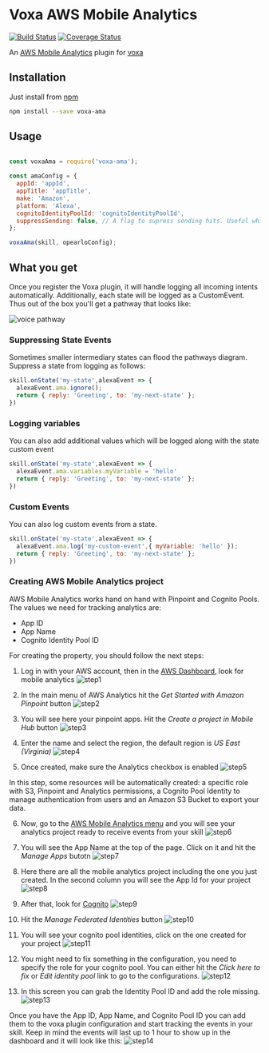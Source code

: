 Voxa AWS Mobile Analytics
===========

[![Build Status](https://travis-ci.org/mediarain/voxa-ama.svg?branch=master)](https://travis-ci.org/mediarain/voxa-ama)
[![Coverage Status](https://coveralls.io/repos/github/mediarain/voxa-ama/badge.svg?branch=master)](https://coveralls.io/github/mediarain/voxa-ama?branch=master)

An [AWS Mobile Analytics](https://aws.amazon.com/mobileanalytics/) plugin for [voxa](https://mediarain.github.io/voxa/)

Installation
-------------

Just install from [npm](https://www.npmjs.com/package/voxa-ama)

```bash
npm install --save voxa-ama
```

Usage
------

```javascript

const voxaAma = require('voxa-ama');

const amaConfig = {
  appId: 'appId',
  appTitle: 'appTitle',
  make: 'Amazon',
  platform: 'Alexa',
  cognitoIdentityPoolId: 'cognitoIdentityPoolId',
  suppressSending: false, // A flag to supress sending hits. Useful while developing on the skill
};

voxaAma(skill, opearloConfig);

```

What you get
------------
Once you register the Voxa plugin, it will handle logging all incoming intents automatically.
Additionally, each state will be logged as a CustomEvent. Thus out of the box you'll get a pathway that looks like:

![voice pathway](https://cloud.githubusercontent.com/assets/1660429/24310429/8f0d4ef4-1095-11e7-911a-d49268c1df60.png)

### Suppressing State Events

Sometimes smaller intermediary states can flood the pathways diagram. Suppress a state from logging as follows:
```javascript
skill.onState('my-state',alexaEvent => {
  alexaEvent.ama.ignore();
  return { reply: 'Greeting', to: 'my-next-state' };
})
```

### Logging variables
You can also add additional values which will be logged along with the state custom event
```javascript
skill.onState('my-state',alexaEvent => {
  alexaEvent.ama.variables.myVariable = 'hello'
  return { reply: 'Greeting', to: 'my-next-state' };
})
```

### Custom Events
You can also log custom events from a state.
```javascript
skill.onState('my-state',alexaEvent => {
  alexaEvent.ama.log('my-custom-event',{ myVariable: 'hello' });
  return { reply: 'Greeting', to: 'my-next-state' };
})
```

### Creating AWS Mobile Analytics project

AWS Mobile Analytics works hand on hand with Pinpoint and Cognito Pools. The values we need for tracking analytics are:
- App ID
- App Name
- Cognito Identity Pool ID

For creating the property, you should follow the next steps:

1) Log in with your AWS account, then in the [AWS Dashboard](https://console.aws.amazon.com/console/home), look for mobile analytics
![step1](https://user-images.githubusercontent.com/12286824/32786689-45b6d7c8-c91a-11e7-9af4-508a9a92d5bc.png)


2) In the main menu of AWS Analytics hit the *Get Started with Amazon Pinpoint* button
![step2](https://user-images.githubusercontent.com/12286824/32786757-6eddb874-c91a-11e7-88a5-35e04bd3e8af.png)


3) You will see here your pinpoint apps. Hit the *Create a project in Mobile Hub* button
![step3](https://user-images.githubusercontent.com/12286824/32786826-9720dc94-c91a-11e7-9621-af50d62d454f.png)


4) Enter the name and select the region, the default region is *US East (Virginia)*
![step4](https://user-images.githubusercontent.com/12286824/32786879-bb8bfbd6-c91a-11e7-8043-25977fd68760.png)


5) Once created, make sure the Analytics checkbox is enabled
![step5](https://user-images.githubusercontent.com/12286824/32786921-ddd2fa78-c91a-11e7-804f-81d4293b9f26.png)

In this step, some resources will be automatically created: a specific role with S3, Pinpoint and Analytics permissions, a Cognito Pool Identity to manage authentication from users and an Amazon S3 Bucket to export your data.


6) Now, go to the [AWS Mobile Analytics menu](https://console.aws.amazon.com/mobileanalytics/home/) and you will see your analytics project ready to receive events from your skill
![step6](https://user-images.githubusercontent.com/12286824/32787013-192fe40a-c91b-11e7-87e2-4f4b05ce6fc7.png)


7) You will see the App Name at the top of the page. Click on it and hit the *Manage Apps* butotn
![step7](https://user-images.githubusercontent.com/12286824/32787026-243fb29e-c91b-11e7-9f94-1201ba80f083.png)


8) Here there are all the mobile analytics project including the one you just created. In the second column you will see the App Id for your project
![step8](https://user-images.githubusercontent.com/12286824/32787996-a572a87e-c91d-11e7-8b44-45b06ce340e7.png)


9) After that, look for [Cognito](https://console.aws.amazon.com/cognito/home)
![step9](https://user-images.githubusercontent.com/12286824/32788016-aef74b52-c91d-11e7-9bcb-c366a784b845.png)


10) Hit the *Manage Federated Identities* button
![step10](https://user-images.githubusercontent.com/12286824/32788043-c1e8f882-c91d-11e7-9b1e-644297227777.png)


11) You will see your cognito pool identities, click on the one created for your project
![step11](https://user-images.githubusercontent.com/12286824/32788059-d1925440-c91d-11e7-9bd4-41301e2606d4.png)


12) You might need to fix something in the configuration, you need to specify the role for your cognito pool. You can either hit the *Click here to fix* or *Edit identity pool* link to go to the configurations.
![step12](https://user-images.githubusercontent.com/12286824/32788094-ed8fe3f6-c91d-11e7-866e-f2d33d713434.png)


13) In this screen you can grab the Identity Pool ID and add the role missing.
![step13](https://user-images.githubusercontent.com/12286824/32788167-1bc3812e-c91e-11e7-8b2e-98dff31c7e14.png)


Once you have the App ID, App Name, and Cognito Pool ID you can add them to the voxa plugin configuration and start tracking the events in your skill. Keep in mind the events will last up to 1 hour to show up in the dashboard and it will look like this:
![step14](https://user-images.githubusercontent.com/12286824/32789176-c5ea04d2-c920-11e7-8cb2-a6a9a6b8dcbd.png)
